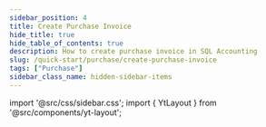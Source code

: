 ```yaml
---
sidebar_position: 4
title: Create Purchase Invoice
hide_title: true
hide_table_of_contents: true
description: How to create purchase invoice in SQL Accounting
slug: /quick-start/purchase/create-purchase-invoice
tags: ["Purchase"]
sidebar_class_name: hidden-sidebar-items
---
```


import '@src/css/sidebar.css';
import { YtLayout } from '@src/components/yt-layout';

<YtLayout
    videoId="dBxJcgMINXI"
/>
